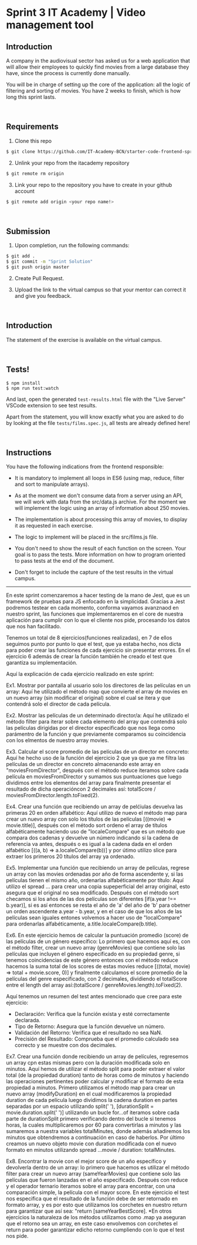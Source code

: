 # Sprint 3 IT Academy | Video management tool

## Introduction

A company in the audiovisual sector has asked us for a web application that will allow their employees to quickly find movies from a large database they have, since the process is currently done manually.

You will be in charge of setting up the core of the application: all the logic of filtering and sorting of movies. You have 2 weeks to finish, which is how long this sprint lasts.

<br>

## Requirements


1. Clone this repo
```bash
$ git clone https://github.com/IT-Academy-BCN/starter-code-frontend-sprint-3-movies
```

2. Unlink your repo from the itacademy repository
```bash
$ git remote rm origin
```

3. Link your repo to the repository you have to create in your github account
```bash
$ git remote add origin <your repo name!>
```

<br>

## Submission

1. Upon completion, run the following commands:

```bash
$ git add .
$ git commit -m "Sprint Solution"
$ git push origin master
```

2. Create Pull Request.

3. Upload the link to the virtual campus so that your mentor can correct it and give you feedback.



<br>

## Introduction

The statement of the exercise is available on the virtual campus.

<br>

## Tests!


```shell
$ npm install
$ npm run test:watch
```

And last, open the generated `test-results.html` file with the "Live Server" VSCode extension to see test results.

Apart from the statement, you will know exactly what you are asked to do by looking at the file `tests/films.spec.js`, all tests are already defined here!

<br>

## Instructions

You have the following indications from the frontend responsible:

- It is mandatory to implement all loops in ES6 (using map, reduce, filter and sort to manipulate arrays).

- As at the moment we don't consume data from a server using an API, we will work with data from the src/data.js archive. For the moment we will implement the logic using
an array of information about 250 movies.

- The implementation is about processing this array of movies, to display it as requested in each exercise.

- The logic to implement will be placed in the src/films.js file.

- You don't need to show the result of each function on the screen. Your goal is to pass the tests.  More information on how to program oriented to pass tests at the end of the document.

- Don't forget to include the capture of the test results in the virtual campus.

-------------------------------------------------------------------------------------------------------------------------------

En este sprint comenzaremos a hacer testing de la mano de Jest, que es un framework de pruebas para JS enfocado en la simplicidad. Gracias a Jest podremos testear en cada momento, conforma vayamos avanznaod en nuestro sprint, las funciones que implementaremos en el core de nuestra aplicación para cumplir con lo que el cliente nos pide, procesando los datos que nos han facilitado.

Tenemos un total de 8 ejercicios(funciones realizadas), en 7 de ellos seguimos punto por punto lo que el test, que ya estaba hecho, nos dicta para poder crear las funciones de cada ejercicio sin presentar errores. En el ejercicio 6 además de crear la función también he creado el test que garantiza su implementación.

Aquí la explicación de cada ejercicio realizado en este sprint:

Ex1. Mostrar por pantalla al usuario solo los directores de las películas en un array: Aquí he utilizado el método map que convierte el array de movies en un nuevo array (sin modificar el original) sobre el cual se itera y que contendrá solo el director de cada película.

Ex2. Mostrar las películas de un determinado director/a: Aquí he utilizado el método filter para iterar sobre cada elemento del array que contendrá solo las películas dirigidas por el director especificado que nos llega como parámentro de la función y que previamente comparamos su coincidencia con los elmentos de nuestro array movies.

Ex3. Calcular el score promedio de las películas de un director en concreto: Aquí he hecho uso de la función del ejercicio 2 que ya que ya me filtra las películas de un director en concreto almacenando este array en "moviesFromDirector", después con el método reduce iteramos sobre cada película en moviesFromDirector y sumamos sus puntuaciones que luego dividimos entre los elementos del array para finalmente presentar el resultado de dicha operacióncon 2 decimales así:  totalScore / moviesFromDirector.length.toFixed(2).

Ex4. Crear una función que recibiendo un array de pelćiulas devuelva las primeras 20 en orden alfabético: Aquí utilizo de nuevo el método map para crear un nuevo array con solo los títulos de las películas [((movie) => movie.title)], después con el método sort ordeno el array de títulos alfabéticamente haciendo uso de "localeCompare" que es un método que compara dos cadenas y devuelve un número indicando si la cadena de referencia va antes, después o es igual a la cadena dada en el orden alfabético [((a, b) => a.localeCompare(b))] y por útimo utilizo slice para extraer los primeros 20 títulos del array ya ordenado.

Ex5. Implementar una función que recibiendo un array de películas, regrese un array con las movies ordenadas por año de forma ascendente y, si las películas tienen el mismo año, ordenarlas alfabéticamente por título: Aquí utilizo el spread ... para crear una copia supeperficial del array original, esto asegura que el original no sea modificado. Después con el método sort checamos si los años de las dos películas son diferentes [if(a.year !== b.year)], si es así entonces se resta el año de 'a' del año de 'b' para obetner un orden ascendente a.year - b.year, y en el caso de que los años de las películas sean iguales entones volvemos a hacer uso de "localCompare" para ordenarlas alfabéticamente, a.title.localeCompare(b.title).

Ex6. En este ejercicio hemos de calcular la puntuación promedio (score) de las películas de un género específico: Lo primero que hacemos aquí es, con el método filter, crear un nuevo array (genreMovies) que contiene solo las películas que incluyen el género especificado en su propiedad genre, si tenemos coincidencias de este género entonces con el método reduce hacemos la suma total de los scores de estas movies reduce [((total, movie) => total + movie.score, 0)] y finalmente calculamos el score promedio de la películas del genre especificado, con 2 decimales, dividiendo el totalScore entre el length del array así:(totalScore / genreMovies.length).toFixed(2).

Aquí tenemos un resumen del test antes mencionado que cree para este ejercicio: 
- Declaración: Verifica que la función exista y esté correctamente declarada.
- Tipo de Retorno: Asegura que la función devuelve un número.
- Validación del Retorno: Verifica que el resultado no sea NaN.
- Precisión del Resultado: Comprueba que el promedio calculado sea correcto y se muestre con dos decimales.


Ex7. Crear una función donde recibiendo un array de películes, regresemos un array cpn estas mismas pero con la duración modificada solo en minutos. Aquí hemos de utilizar el método split para poder extraer el valor total (de la propiedad duration) tanto de horas como de minutos y haciendo las operaciones pertinentes poder calcular y modificar el formato de esta propiedad a minutos. Primero utilizamos el método map para crear un nuevo array (modifyDuration) en el cual modificaremos la propiedad duration de cada película luego dividimos la cadena duration en partes separadas por un espacio utilizando split(' '), [durationSplit = movie.duration.split(' ')] utilizando un bucle for...of iteramos sobre cada parte de durationSplit primero verificando dentro del bucle si tenemos horas, la cuales multiplicaremos por 60 para convertirlas a minutos y las sumaremos a nuestra variables totalMinutes, donde además añadiremos los minutos que obtendremos a continuación en caso de haberlos. Por último creamos un nuevo objeto movie con duration modificada con el nuevo formato en minutos utilizando spread ...movie / duration: totalMinutes.

Ex8. Encontrar la movie con el mejor score de un año específico y devolverla dentro de un array: lo primero que hacemos es utilizar el método filter para crear un nuevo array (sameYearMovies) que contiene solo las películas que fueron lanzadas en el año especificado. Después con reduce y el operador ternario iteramos sobre el array para encontrar, con una comparación simple, la película con el mayor score. En este ejercicio el test nos especifica que el resultado de la función debe de ser retornado en formato array, y es por esto que utilizamos los corchetes en nuestro return para garantizar que así sea: "return [sameYearBestScore]. *En otros ejercicios la naturaleza de los métodos utilizamos como .map ya aseguran que el retorno sea un array, en este caso envolvemos con corchetes el return para poder garantizar edicho retorno cumpliendo con lo que el test nos pide.







